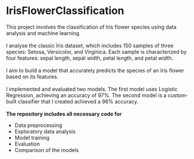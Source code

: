 # IrisFlowerClassification

This project involves the classification of Iris flower species using data analysis and  machine learning.<br><br>
I analyse the classic Iris dataset, which includes 150 samples of three species: Setosa, Versicolor, and Virginica. Each sample is characterized by four features: sepal length, sepal width, petal length, and petal width.<br><br>
I aim to build a model that accurately predicts the species of an Iris flower based on its features. <br><br>
I implemented and evaluated two models. The first model uses Logistic Regression, achieving an accuracy of 97%. The second model is a custom-built classifier that I created achieved a 96% accuracy. <br><br>
**The repository includes all necessary code for**
- Data preprocessing
- Exploratory data analysis
- Model training
- Evaluation
- Comparison of the models
